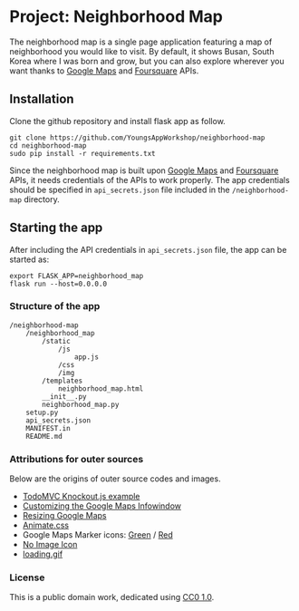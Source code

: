 # Project: Neighborhood Map

The neighborhood map is a single page application featuring a map of neighborhood you would like to visit. By default, it shows Busan, South Korea where I was born and grow, but you can also explore wherever you want thanks to [Google Maps](https://developers.google.com/maps/) and [Foursquare](https://developer.foursquare.com/) APIs.

## Installation
Clone the github repository and install flask app as follow.

```
git clone https://github.com/YoungsAppWorkshop/neighborhood-map
cd neighborhood-map
sudo pip install -r requirements.txt
```

Since the neighborhood map is built upon [Google Maps](https://developers.google.com/maps/) and [Foursquare](https://developer.foursquare.com/) APIs, it needs credentials of the APIs to work properly. The app credentials should be specified in `api_secrets.json` file included in the `/neighborhood-map` directory.

## Starting the app
After including the API credentials in `api_secrets.json` file, the app can be started as:

```
export FLASK_APP=neighborhood_map
flask run --host=0.0.0.0
```

### Structure of the app
```
/neighborhood-map
    /neighborhood_map
        /static
            /js
                app.js
            /css
            /img
        /templates
            neighborhood_map.html
        __init__.py
        neighborhood_map.py
    setup.py
    api_secrets.json
    MANIFEST.in
    README.md
```

### Attributions for outer sources
Below are the origins of outer source codes and images.
- [TodoMVC Knockout.js example](http://todomvc.com/examples/knockoutjs/)
- [Customizing the Google Maps Infowindow](https://codepen.io/Marnoto/pen/xboPmG)
- [Resizing Google Maps](http://jsfiddle.net/n5c01zw5/)
- [Animate.css](https://daneden.github.io/animate.css/)
- Google Maps Marker icons: [Green](https://pixabay.com/en/poi-location-pin-marker-position-304466/) / [Red](https://pixabay.com/en/location-poi-pin-marker-position-304467/)
- [No Image Icon](https://www.iconfinder.com/icons/103591/cancel_image_icon#size=128)
- [loading.gif](https://preloaders.net/)

### License
This is a public domain work, dedicated using
[CC0 1.0](https://creativecommons.org/publicdomain/zero/1.0/).
